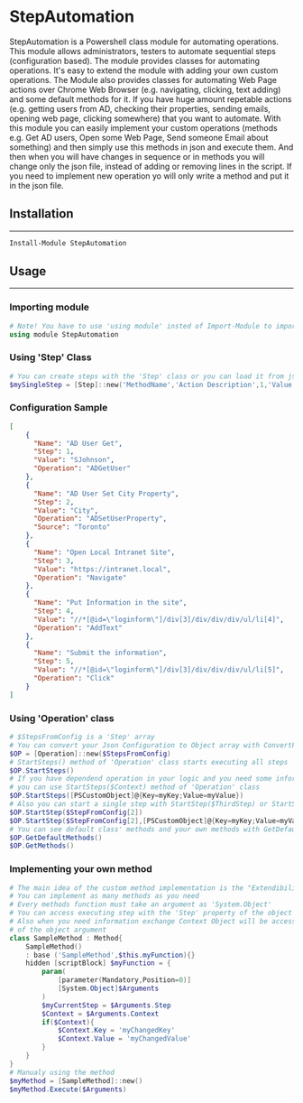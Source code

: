 # StepAutomation

StepAutomation is a Powershell class module for automating operations.
This module allows administrators, testers to automate sequential steps (configuration based). The module provides classes for automating operations. It's easy to extend the module with adding your own custom operations. The Module also provides classes for automating Web Page actions over Chrome Web Browser (e.g. navigating, clicking, text adding) and some default methods for it. If you have huge amount repetable actions (e.g. getting users from AD, checking their properties, sending emails, opening web page, clicking somewhere) that you want to automate. With this module you can easily implement your custom operations (methods e.g. Get AD users, Open some Web Page, Send someone Email about something) and then simply use this methods in json and execute them. And then when you will have changes in sequence or in methods you will change only the json file, instead of adding or removing lines in the script. If you need to implement new operation yo will only write a method and put it in the json file.

## Installation
---
```powershell
Install-Module StepAutomation
```

## Usage
---
### Importing module
```powershell
# Note! You have to use 'using module' insted of Import-Module to importing classes
using module StepAutomation
```

### Using 'Step' Class

```powershell
# You can create steps with the 'Step' class or you can load it from json file
$mySingleStep = [Step]::new('MethodName','Action Description',1,'Value','Source')
```


### Configuration Sample
```json
[
    {
      "Name": "AD User Get",
      "Step": 1,
      "Value": "SJohnson",
      "Operation": "ADGetUser"
    },
    {
      "Name": "AD User Set City Property",
      "Step": 2,
      "Value": "City",
      "Operation": "ADSetUserProperty",
      "Source": "Toronto"
    },
    {
      "Name": "Open Local Intranet Site",
      "Step": 3,
      "Value": "https://intranet.local",
      "Operation": "Navigate"
    },
    {
      "Name": "Put Information in the site",
      "Step": 4,
      "Value": "//*[@id=\"loginform\"]/div[3]/div/div/div/ul/li[4]",
      "Operation": "AddText"
    },
    {
      "Name": "Submit the information",
      "Step": 5,
      "Value": "//*[@id=\"loginform\"]/div[3]/div/div/div/ul/li[5]",
      "Operation": "Click"
    }
]
```
### Using 'Operation' class

```powershell
# $StepsFromConfig is a 'Step' array
# You can convert your Json Configuration to Object array with ConvertFrom-Json
$OP = [Operation]::new($StepsFromConfig)
# StartSteps() method of 'Operation' class starts executing all steps
$OP.StartSteps()
# If you have dependend operation in your logic and you need some information exchange between actions
# you can use StartSteps($Context) method of 'Operation' class
$OP.StartSteps([PSCustomObject]@{Key=myKey;Value=myValue})
# Also you can start a single step with StartStep($ThirdStep) or StartStep($ThirdStep,$Context)
$OP.StartStep($StepFromConfig[2])
$OP.StartStep($StepFromConfig[2],[PSCustomObject]@{Key=myKey;Value=myValue})
# You can see default class' methods and your own methods with GetDefaultMethods() and GetMethods()
$OP.GetDefaultMethods()
$OP.GetMethods()
```

### Implementing your own method
```powershell
# The main idea of the custom method implementation is the "Extendibility"
# You can implement as many methods as you need
# Every methods function must take an argument as 'System.Object'
# You can access executing step with the 'Step' property of the object argument
# Also when you need information exchange Context Object will be accessible with the context property
# of the object argument
class SampleMethod : Method{
    SampleMethod()
    : base ('SampleMethod',$this.myFunction){}
    hidden [scriptBlock] $myFunction = {
        param(
            [parameter(Mandatory,Position=0)]
            [System.Object]$Arguments
        )
        $myCurrentStep = $Arguments.Step
        $Context = $Arguments.Context
        if($Context){
            $Context.Key = 'myChangedKey'
            $Context.Value = 'myChangedValue'
        }
    }
}
# Manualy using the method
$myMethod = [SampleMethod]::new()
$myMethod.Execute($Arguments)
```
